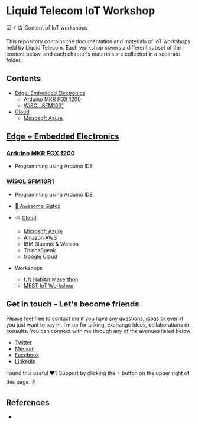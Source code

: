 Liquid Telecom IoT Workshop
===========================

💻 ⚡️  📺 Content of IoT workshops 

This repository contains the documentation and materials of IoT workshops held by Liquid Telecom. Each workshop covers a different subset of the content below, and each chapter's materials are collected in a separate folder. 

## Contents

<!-- toc -->

- [Edge: Embedded Electronics](#edge-embedded-electronics)
   * [Arduino MKR FOX 1200](#mkr-fox)
   * [WiSOL SFM10R1](#wisol-sfm10r1)
- [Cloud](#cloud)
   * [Microsoft Azure](#microsoft-azure)


<!-- tocstop -->
  
## [Edge + Embedded Electronics](https://github.com/ngesa254/Liquid-Sigfox-Workshop/tree/master/Edge)

  ### [Arduino MKR FOX 1200](https://github.com/ngesa254/Liquid-Sigfox-Workshop/tree/master/Sigfox%20Quick%20Start/MKRFOX%201200)
  - Programming using Arduino IDE
  
  ### [WiSOL SFM10R1](https://github.com/ngesa254/Liquid-Sigfox-Workshop/tree/master/Sigfox%20Quick%20Start/WiSOL%20SFM10R1)
  - Programming using Arduino IDE


- :satellite:[ Awesome Sigfox ](https://github.com/ngesa254/awesome-sigfox)
     
- :partly_sunny: [Cloud](https://github.com/ngesa254/Liquid-Sigfox-Workshop/tree/master/Azure)
  - [Microsoft Azure](https://github.com/ngesa254/Liquid-Sigfox-Workshop/tree/master/Azure)
  - Amazon AWS
  - IBM Bluemix & Watson
  - ThingsSpeak
  - Google Cloud
  
- Workshops 
  - [UN Habitat Makerthon](https://github.com/ngesa254/Liquid-Sigfox-Workshop/tree/master/UN%20Habitat%20Makerthon)
  - [MEST IoT Workshop](https://github.com/ngesa254/Liquid-Sigfox-Workshop/tree/master/Mest%20IoT%20Workshop)
 
  
Get in touch - Let's become friends
----------------------------------


Please feel free to contact me if you have any questions, ideas or even if you just want to say hi. I’m up for talking, exchange ideas, collaborations or consults. You can connect with me through any of the avenues listed below:

- [Twitter](https://twitter.com/Ngesa254)
- [Medium](https://medium.com/iot-5g-extreme-ideas-lab)
- [Facebook](https://web.facebook.com/marvinngesa)
- [LinkedIn](https://www.linkedin.com/in/engngesamarvin) 

Found this useful ❤️? Support by clicking the ⭐️ button on the upper right of this page. ✌️

References
----------

-

